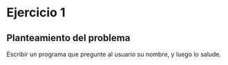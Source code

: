 # Ejercicio 1

## Planteamiento del problema

Escribir un programa que pregunte al usuario su nombre, y luego lo salude.
